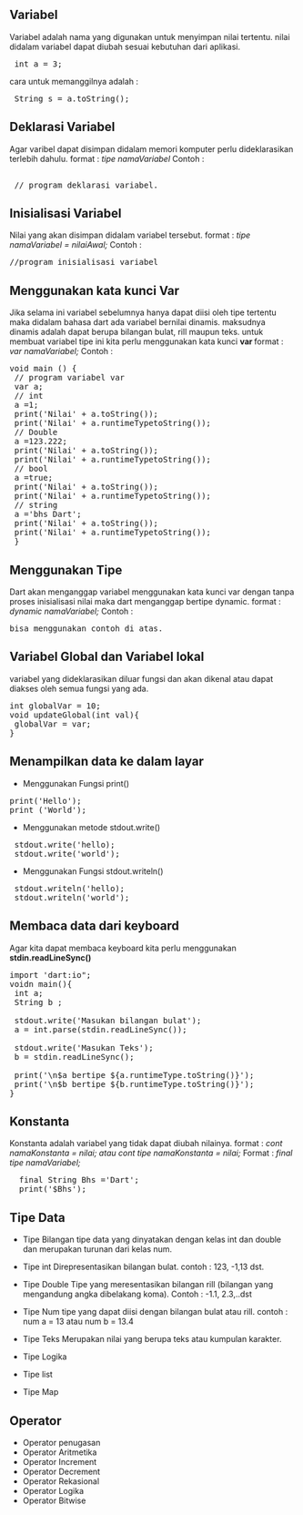 ## Variabel 
Variabel adalah nama yang digunakan untuk menyimpan nilai tertentu.  nilai didalam variabel dapat diubah sesuai kebutuhan dari aplikasi.
<pre> int a = 3; </pre>
cara untuk memanggilnya adalah : 
<pre> String s = a.toString(); </pre>

## Deklarasi Variabel 
Agar varibel dapat disimpan didalam memori komputer perlu dideklarasikan terlebih dahulu.
format : <i>tipe namaVariabel </i> 
Contoh : 
<pre> 
 // program deklarasi variabel.
</pre>

## Inisialisasi Variabel 
Nilai yang akan disimpan didalam variabel tersebut.
format : <i> tipe namaVariabel = nilaiAwal; </i>
Contoh : 
<pre>
//program inisialisasi variabel  
</pre>

## Menggunakan kata kunci Var
Jika selama ini variabel sebelumnya hanya dapat diisi oleh tipe tertentu maka didalam bahasa dart ada variabel bernilai dinamis. maksudnya dinamis adalah dapat berupa bilangan bulat, rill maupun teks. untuk membuat variabel tipe ini kita perlu menggunakan kata kunci <b> var </b>
format : <i> var namaVariabel; </i>
Contoh : 
<pre>
void main () {
 // program variabel var 
 var a; 
 // int 
 a =1; 
 print('Nilai' + a.toString());
 print('Nilai' + a.runtimeTypetoString());
 // Double
 a =123.222; 
 print('Nilai' + a.toString());
 print('Nilai' + a.runtimeTypetoString());
 // bool 
 a =true; 
 print('Nilai' + a.toString());
 print('Nilai' + a.runtimeTypetoString());
 // string 
 a ='bhs Dart'; 
 print('Nilai' + a.toString());
 print('Nilai' + a.runtimeTypetoString());
 }
</pre>
## Menggunakan Tipe 
Dart akan menganggap  variabel menggunakan kata kunci var dengan tanpa proses inisialisasi nilai maka dart menganggap bertipe dynamic.
format : <i> dynamic namaVariabel; </i>
Contoh : 
<pre>
bisa menggunakan contoh di atas.
</pre>
## Variabel Global dan Variabel lokal
variabel yang dideklarasikan diluar fungsi dan akan dikenal atau dapat diakses oleh semua fungsi yang ada.
<pre>
int globalVar = 10;
void updateGlobal(int val){
 globalVar = var;
}
</pre>
## Menampilkan data ke dalam layar
- Menggunakan Fungsi print() 
<pre>
print('Hello');
print ('World');
</pre>
- Menggunakan metode stdout.write()
<pre>
 stdout.write('hello);
 stdout.write('world');
</pre>
- Menggunakan Fungsi stdout.writeln()
<pre>
 stdout.writeln('hello);
 stdout.writeln('world');
</pre>
## Membaca data dari keyboard
Agar kita dapat membaca keyboard kita perlu menggunakan  <b> stdin.readLineSync() </b> 
<pre>
import 'dart:io";
voidn main(){
 int a; 
 String b ;
 
 stdout.write('Masukan bilangan bulat');
 a = int.parse(stdin.readLineSync());
 
 stdout.write('Masukan Teks');
 b = stdin.readLineSync();
 
 print('\n$a bertipe ${a.runtimeType.toString()}');
 print('\n$b bertipe ${b.runtimeType.toString()}');
}
</pre>
## Konstanta 
Konstanta adalah variabel yang tidak dapat diubah nilainya.
format : <i> cont namaKonstanta = nilai;  atau cont tipe namaKonstanta = nilai; </i>
Format : <i> final tipe namaVariabel;  </i>
<pre>
  final String Bhs ='Dart';
  print('$Bhs');
</pre>
## Tipe Data
- Tipe Bilangan 
tipe data yang dinyatakan dengan kelas int dan double dan merupakan turunan dari kelas num.
- Tipe int
Direpresentasikan bilangan bulat. contoh : 123, -1,13 dst.
- Tipe Double 
Tipe yang meresentasikan bilangan rill (bilangan yang mengandung angka dibelakang koma). Contoh : -1.1, 2.3,..dst
- Tipe Num 
tipe yang dapat diisi dengan bilangan bulat atau rill. contoh : num a = 13 atau num b = 13.4
- Tipe Teks 
Merupakan  nilai yang berupa teks atau kumpulan karakter.
- Tipe Logika 

- Tipe list 
- Tipe Map
## Operator 
- Operator penugasan 
- Operator Aritmetika
- Operator Increment
- Operator Decrement 
- Operator Rekasional
- Operator Logika 
- Operator Bitwise
